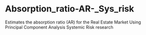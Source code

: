 # Absorption_ratio-AR-_Sys_risk
Estimates the absorption ratio (AR) for the Real Estate Market Using Principal Component Analysis Systemic Risk research
